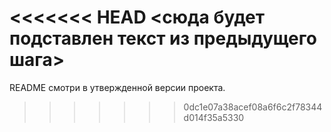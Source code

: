 <<<<<<< HEAD
<сюда будет подставлен текст из предыдущего шага>
=======
README смотри в утвержденной версии проекта.
>>>>>>> 0dc1e07a38acef08a6f6c2f78344d014f35a5330
